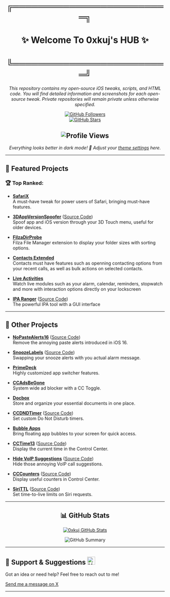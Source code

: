 <div align="center">

# ╔═════════════════════════╗  
#  ✨ **Welcome To 0xkuj's HUB** ✨  
# ╚═════════════════════════╝


*This repository contains my open-source iOS tweaks, scripts, and HTML code.
You will find detailed information and screenshots for each open-source tweak.
Private repositories will remain private unless otherwise specified.*



[![GitHub Followers](https://img.shields.io/github/followers/0xkuj?style=social)](https://github.com/0xkuj)  
[![GitHub Stars](https://img.shields.io/github/stars/0xkuj?style=social)](https://github.com/0xkuj)

![Profile Views](https://komarev.com/ghpvc/?username=0xkuj&color=blue&style=flat)  
---

_Everything looks better in dark mode! 🌙 Adjust your [theme settings](https://github.com/settings/appearance) here._

</div>

---

## 🚀 Featured Projects

### 🏆 Top Ranked:

- **[SafariX](https://onejailbreak.com/blog/safarix-tweak/)**  
  A must-have tweak for power users of Safari, bringing must-have features.

- **[3DAppVersionSpoofer](https://www.idownloadblog.com/2022/06/23/3dappversionspoofer/)** ([Source Code](https://github.com/0xkuj/3DAppVersionSpoofer))  
  Spoof app and iOS version through your 3D Touch menu, useful for older devices.

- **[FilzaDirProbe](https://www.idownloadblog.com/2024/08/07/filzadirprobe/)**  
  Filza File Manager extension to display your folder sizes with sorting options.

- **[Contacts Extended](https://www.idownloadblog.com/2021/08/03/contacts-extended/)**  
  Contacts must have features such as openning contacting options from your recent calls, as well as bulk actions on selected contacts.

- **[Live Activities](https://www.idownloadblog.com/2022/08/27/live-activities/)**  
  Watch live modules such as your alarm, calendar, reminders, stopwatch and more with interaction options directly on your lockscreen

- **[IPA Ranger](https://www.idownloadblog.com/2023/03/06/ipa-ranger/)** ([Source Code](https://github.com/0xkuj/IPARanger))  
  The powerful IPA tool with a GUI interface

---

## 🌟 Other Projects

- **[NoPasteAlerts16](https://www.idownloadblog.com/2024/09/13/nopastealerts16/)** ([Source Code](https://github.com/0xkuj/NoPasteAlerts16))  
  Remove the annoying paste alerts introduced in iOS 16.

- **[SnoozeLabels](https://www.idownloadblog.com/2024/05/03/snoozelabels/)** ([Source Code](https://github.com/0xkuj/SnoozeLabels))  
  Swapping your snooze alerts with you actual alarm message.

- **[PrimeDeck](https://www.idownloadblog.com/2023/12/11/primedeck/)**  
  Highly customized app switcher features.

- **[CCAdsBeGone](https://www.idownloadblog.com/2023/07/17/ccadsbegone/)**  
  System wide ad blocker with a CC Toggle.

- **[Docbox](https://www.idownloadblog.com/2022/01/22/docbox/)**  
  Store and organize your essential documents in one place.

- **[CCDNDTimer](https://ioshacker.com/cydia/ccdndtimer-tweak-lets-you-enable-dnd-mode-for-a-specific-time)** ([Source Code](https://github.com/0xkuj/CCDNDTimer))  
  Set custom Do Not Disturb timers.

- **[Bubble Apps](https://kubadownload.com/news/bubble-apps-tweak/)**  
  Bring floating app bubbles to your screen for quick access.

- **[CCTime13](https://www.idownloadblog.com/2020/08/22/cctime13/)** ([Source Code](https://github.com/0xkuj/CCTime13))  
  Display the current time in the Control Center.

- **[Hide VoIP Suggestions](https://www.idownloadblog.com/2021/08/26/hide-voip-suggestions/)** ([Source Code](https://github.com/0xkuj/Hide-VOIP-Suggestions))  
  Hide those annoying VoIP call suggestions.

- **[CCCounters](https://kubadownload.com/news/cccounters/)** ([Source Code](https://github.com/0xkuj/CCCounters))  
  Display useful counters in Control Center.

- **[SiriTTL](https://www.idownloadblog.com/2020/06/27/siri-ttl/)** ([Source Code](https://github.com/0xkuj/SiriTTL))  
  Set time-to-live limits on Siri requests.

---

<div align="center">

## 📊 GitHub Stats

<a href="#stats">
  <img src="https://readmestats.999857.xyz/api?username=0xkuj&include_all_commits=true&theme=dark&show_icons=true&count_private=true" alt="0xkuj GitHub Stats">
</a>

![GitHub Summary](https://github-profile-summary-cards.vercel.app/api/cards/profile-details?username=0xkuj&theme=dark)

</div>

---

## 💬 Support & Suggestions <img src="https://upload.wikimedia.org/wikipedia/commons/thumb/5/5a/X_icon_2.svg/2048px-X_icon_2.svg.png" width="25px" alt="X (Twitter)">

Got an idea or need help? Feel free to reach out to me!

<a href="https://x.com/0xkuj">
  Send me a message on X
</a>

</div>

---
